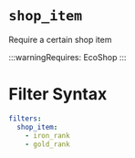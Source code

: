 # `shop_item`

Require a certain shop item

:::warningRequires:
EcoShop
:::

# Filter Syntax
```yaml
filters:
  shop_item:
    - iron_rank
    - gold_rank
```
